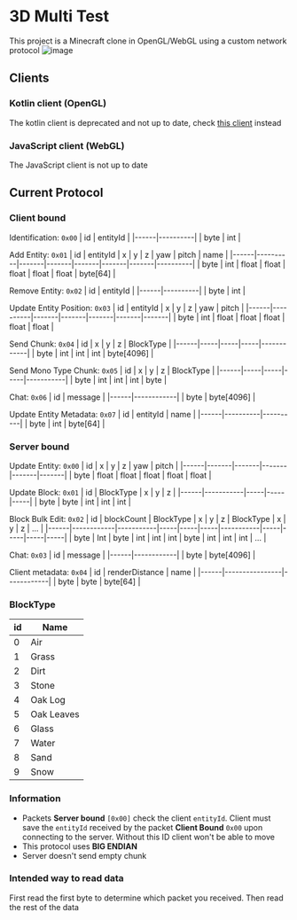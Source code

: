 # 3D Multi Test
This project is a Minecraft clone in OpenGL/WebGL using a custom network protocol
![image](https://github.com/Blackoutburst/3D-multi-test/assets/30992311/906bb644-0de8-405d-b252-dc319272b508)

## Clients

### Kotlin client (OpenGL)
The kotlin client is deprecated and not up to date, check [this client](https://github.com/Blackoutburst/opti-client) instead

### JavaScript client (WebGL)
The JavaScript client is not up to date

## Current Protocol

### Client bound

Identification: `0x00`
| id   | entityId |
|------|----------|
| byte | int      |

Add Entity: `0x01`
| id   | entityId | x     | y     | z     | yaw   | pitch | name     |
|------|----------|-------|-------|-------|-------|-------|----------|
| byte | int      | float | float | float | float | float | byte[64] |

Remove Entity: `0x02`
| id   | entityId |
|------|----------|
| byte | int      |


Update Entity Position: `0x03`
| id   | entityId | x     | y     | z     | yaw   | pitch |
|------|----------|-------|-------|-------|-------|-------|
| byte | int      | float | float | float | float | float |

Send Chunk: `0x04`
| id   | x   | y   | z   | BlockType  |
|------|-----|-----|-----|------------|
| byte | int | int | int | byte[4096] |

Send Mono Type Chunk: `0x05`
| id   | x   | y   | z   | BlockType |
|------|-----|-----|-----|-----------|
| byte | int | int | int | byte      |

Chat: `0x06`
| id   | message    |
|------|------------|
| byte | byte[4096] |

Update Entity Metadata: `0x07`
| id   | entityId | name     |
|------|----------|----------|
| byte | int      | byte[64] |

### Server bound
Update Entity: `0x00`
| id   | x     | y     | z     | yaw   | pitch |
|------|-------|-------|-------|-------|-------|
| byte | float | float | float | float | float |

Update Block: `0x01`
| id   | BlockType | x   | y   | z   |
|------|-----------|-----|-----|-----|
| byte | byte      | int | int | int |

Block Bulk Edit: `0x02`
| id   | blockCount | BlockType | x   | y   | z   | BlockType | x   | y   | z   | ... |
|------|------------|-----------|-----|-----|-----|-----------|-----|-----|-----|-----|
| byte | Int        | byte      | int | int | int | byte      | int | int | int | ... |

Chat: `0x03`
| id   | message    |
|------|------------|
| byte | byte[4096] |

Client metadata: `0x04`
| id   | renderDistance | name       |
|------|----------------|------------|
| byte | byte           | byte[64]   |


### BlockType
| id | Name       |
|----|------------|
| 0  | Air        |
| 1  | Grass      |
| 2  | Dirt       |
| 3  | Stone      |
| 4  | Oak Log    |
| 5  | Oak Leaves |
| 6  | Glass      |
| 7  | Water      |
| 8  | Sand       |
| 9  | Snow       |


### Information
- Packets **Server bound** `[0x00]` check the client `entityId`. Client must save the `entityId` received by the packet **Client Bound** `0x00` upon connecting to the server. Without this ID client won't be able to move
- This protocol uses **BIG ENDIAN**
- Server doesn't send empty chunk

### Intended way to read data
First read the first byte to determine which packet you received. Then read the rest of the data

